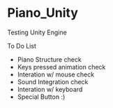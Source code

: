 # Piano_Unity
Testing Unity Engine




To Do List
<ul>
<li>Piano Structure           check</li>
<li>Keys pressed animation    check</li>
<li>Interation w/ mouse       check</li>
<li>Sound Integration         check</li>
<li>Interation w/ keyboard       </li>
<li>Special Button :)            </li>
</ul>
